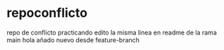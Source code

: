 # repoconflicto
repo de conflicto practicando
edito la misma linea en readme de la rama main
hola añado nuevo desde feature-branch
